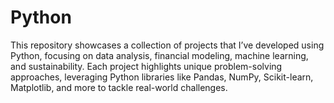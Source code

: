 # Python
This repository showcases a collection of projects that I’ve developed using Python, focusing on data analysis, financial modeling, machine learning, and sustainability. Each project highlights unique problem-solving approaches, leveraging Python libraries like Pandas, NumPy, Scikit-learn, Matplotlib, and more to tackle real-world challenges.

